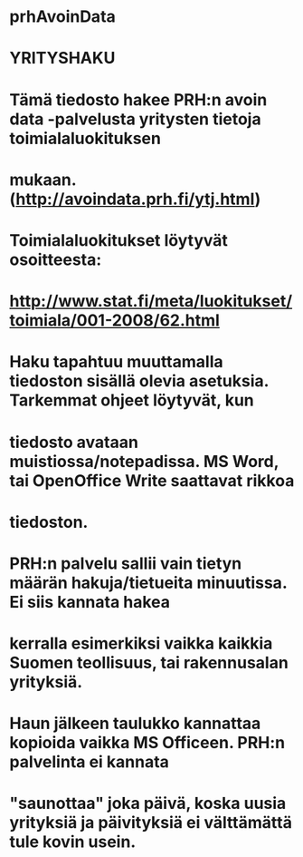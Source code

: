 # prhAvoinData
# YRITYSHAKU
# 
# Tämä tiedosto hakee PRH:n avoin data -palvelusta yritysten tietoja toimialaluokituksen
# mukaan. (http://avoindata.prh.fi/ytj.html)
# 
# Toimialaluokitukset löytyvät osoitteesta:
# http://www.stat.fi/meta/luokitukset/toimiala/001-2008/62.html
# 
# Haku tapahtuu muuttamalla tiedoston sisällä olevia asetuksia. Tarkemmat ohjeet löytyvät, kun
# tiedosto avataan muistiossa/notepadissa. MS Word, tai OpenOffice Write saattavat rikkoa
# tiedoston.
# 
# PRH:n palvelu sallii vain tietyn määrän hakuja/tietueita minuutissa. Ei siis kannata hakea
# kerralla esimerkiksi vaikka kaikkia Suomen teollisuus, tai rakennusalan yrityksiä.
# 
# Haun jälkeen taulukko kannattaa kopioida vaikka MS Officeen. PRH:n palvelinta ei kannata
# "saunottaa" joka päivä, koska uusia yrityksiä ja päivityksiä ei välttämättä tule kovin usein.
